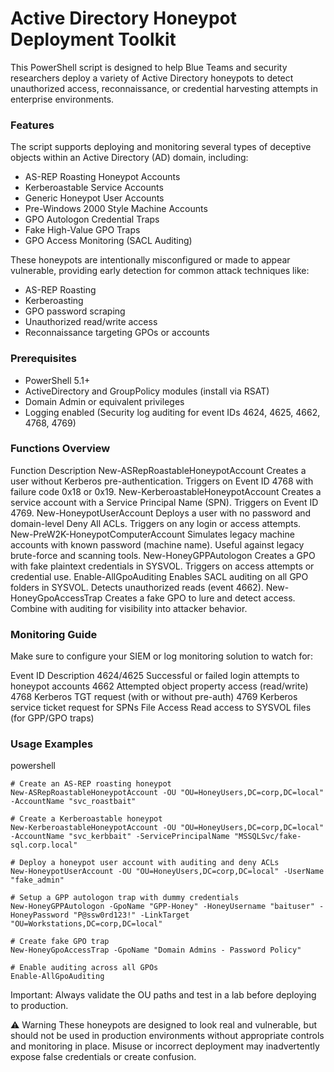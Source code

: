 # Active Directory Honeypot Deployment Toolkit
This PowerShell script is designed to help Blue Teams and security researchers deploy a variety of Active Directory honeypots to detect unauthorized access, reconnaissance, or credential harvesting attempts in enterprise environments.

### Features
The script supports deploying and monitoring several types of deceptive objects within an Active Directory (AD) domain, including:

- AS-REP Roasting Honeypot Accounts
- Kerberoastable Service Accounts
- Generic Honeypot User Accounts
- Pre-Windows 2000 Style Machine Accounts
- GPO Autologon Credential Traps
- Fake High-Value GPO Traps
- GPO Access Monitoring (SACL Auditing)

These honeypots are intentionally misconfigured or made to appear vulnerable, providing early detection for common attack techniques like:

- AS-REP Roasting
- Kerberoasting
- GPO password scraping
- Unauthorized read/write access
- Reconnaissance targeting GPOs or accounts

### Prerequisites

- PowerShell 5.1+
- ActiveDirectory and GroupPolicy modules (install via RSAT)
- Domain Admin or equivalent privileges
- Logging enabled (Security log auditing for event IDs 4624, 4625, 4662, 4768, 4769)

### Functions Overview

Function	Description
New-ASRepRoastableHoneypotAccount	Creates a user without Kerberos pre-authentication. Triggers on Event ID 4768 with failure code 0x18 or 0x19.
New-KerberoastableHoneypotAccount	Creates a service account with a Service Principal Name (SPN). Triggers on Event ID 4769.
New-HoneypotUserAccount	Deploys a user with no password and domain-level Deny All ACLs. Triggers on any login or access attempts.
New-PreW2K-HoneypotComputerAccount	Simulates legacy machine accounts with known password (machine name). Useful against legacy brute-force and scanning tools.
New-HoneyGPPAutologon	Creates a GPO with fake plaintext credentials in SYSVOL. Triggers on access attempts or credential use.
Enable-AllGpoAuditing	Enables SACL auditing on all GPO folders in SYSVOL. Detects unauthorized reads (event 4662).
New-HoneyGpoAccessTrap	Creates a fake GPO to lure and detect access. Combine with auditing for visibility into attacker behavior.

### Monitoring Guide
Make sure to configure your SIEM or log monitoring solution to watch for:

Event ID	Description
4624/4625	Successful or failed login attempts to honeypot accounts
4662	Attempted object property access (read/write)
4768	Kerberos TGT request (with or without pre-auth)
4769	Kerberos service ticket request for SPNs
File Access	Read access to SYSVOL files (for GPP/GPO traps)

### Usage Examples

powershell

````
# Create an AS-REP roasting honeypot
New-ASRepRoastableHoneypotAccount -OU "OU=HoneyUsers,DC=corp,DC=local" -AccountName "svc_roastbait"
````
````
# Create a Kerberoastable honeypot
New-KerberoastableHoneypotAccount -OU "OU=HoneyUsers,DC=corp,DC=local" -AccountName "svc_kerbbait" -ServicePrincipalName "MSSQLSvc/fake-sql.corp.local"
````
````
# Deploy a honeypot user account with auditing and deny ACLs
New-HoneypotUserAccount -OU "OU=HoneyUsers,DC=corp,DC=local" -UserName "fake_admin"
````
````
# Setup a GPP autologon trap with dummy credentials
New-HoneyGPPAutologon -GpoName "GPP-Honey" -HoneyUsername "baituser" -HoneyPassword "P@ssw0rd123!" -LinkTarget "OU=Workstations,DC=corp,DC=local"
````
````
# Create fake GPO trap
New-HoneyGpoAccessTrap -GpoName "Domain Admins - Password Policy"
````
````
# Enable auditing across all GPOs
Enable-AllGpoAuditing
````

Important: Always validate the OU paths and test in a lab before deploying to production.

⚠️ Warning
These honeypots are designed to look real and vulnerable, but should not be used in production environments without appropriate controls and monitoring in place. Misuse or incorrect deployment may inadvertently expose false credentials or create confusion.
